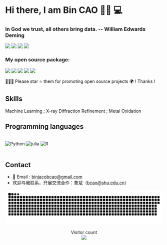 # Hi there, I am Bin CAO  💁🏼 💻

### In God we trust, all others bring data. -- William Edwards Deming

[![](https://img.shields.io/badge/ResearchGate-Bin%20Cao-yellowgreen)](https://www.researchgate.net/profile/Bin-Cao-37)
[![](https://img.shields.io/badge/Google%20Scholar-Bin%20CAO-orange)](https://scholar.google.com.hk/citations?user=XXCuRdoAAAAJ&hl=zh-CN)
[![](https://img.shields.io/badge/Repositories-GitHub-blue)](https://github.com/Bin-Cao?tab=repositories)
[![](https://img.shields.io/badge/Open--source%20Projects-PyPI-orange)](https://pypi.org/user/CaoBin/)

### My open source package: 

[![](https://img.shields.io/badge/TCLR-GitHub-green)](https://github.com/Bin-Cao/TCLRmodel)
[![](https://img.shields.io/badge/TCGPR-GitHub-green)](https://github.com/Bin-Cao/TCGPR)
[![](https://img.shields.io/badge/Bgolearn-GitHub-green)](https://github.com/Bin-Cao/Bgolearn)
[![](https://img.shields.io/badge/TrAdaBoost-GitHub-green)](https://github.com/Bin-Cao/TrAdaboost)
[![](https://img.shields.io/badge/WPEM-GitHub-green)](https://github.com/Bin-Cao/WPEM)

🤝🤝🤝 Please star ⭐️ them for promoting open source projects 🌍 ! Thanks !

## Skills
Machine Learning ; X-ray Diffraction Refinement ; Metal Oxidation

## Programming languages 
<br>

<div >
<img src="https://upload.wikimedia.org/wikipedia/commons/thumb/c/c3/Python-logo-notext.svg/1024px-Python-logo-notext.svg.png" alt="Python" height="45" />
  <img src="https://user-images.githubusercontent.com/86995074/202627803-7f64c8dd-5457-4c2d-82dd-f885ad49619b.png" alt="julia" height="45" />
  <img src="https://user-images.githubusercontent.com/86995074/202627775-ac823e4d-f609-47ed-bd6c-594d2d8814bd.png" alt="R" height="45" />
</div>

<br>

## Contact
+ 📨 Email : binjacobcao@gmail.com
+ 欢迎与我联系，开展交流合作：曹斌（bcao@shu.edu.cn）

<a href=#><img src="contributions.svg"></a>

<p align="center"> 
  Visitor count<br>
  <img src="https://profile-counter.glitch.me/Bin-Cao/count.svg" />
</p>
